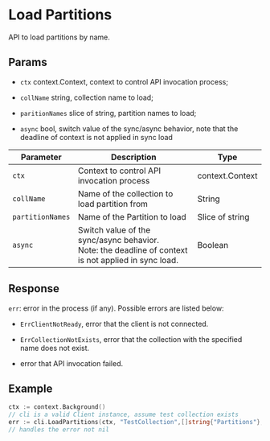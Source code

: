 # Load Partitions

API to load partitions by name.

## Params

- `ctx` context.Context, context to control API invocation process;

- `collName` string, collection name to load;

- `paritionNames` slice of string, partition names to load;

- `async` bool, switch value of the sync/async behavior, note that the deadline of context is not applied in sync load

| Parameter    | Description                                                  | Type                     |
| ------------ | ------------------------------------------------------------ | ------------------------ |
| `ctx`        | Context to control API invocation process                    | context.Context          |
| `collName`   | Name of the collection to load partition from                | String                   |
| `partitionNames` | Name of the Partition to load                            | Slice of string          |
| `async`      | Switch value of the sync/async behavior. </br>Note: the deadline of context is not applied in sync load. | Boolean |

## Response

`err`: error in the process (if any). Possible errors are listed below:

  - `ErrClientNotReady`, error that the client is not connected.

  - `ErrCollectionNotExists`, error that the collection with the specified name does not exist.

  - error that API invocation failed.

## Example

```go
ctx := context.Background()
// cli is a valid Client instance, assume test collection exists
err := cli.LoadPartitions(ctx, "TestCollection",[]string{"Partitions"}, false)
// handles the error not nil
```
